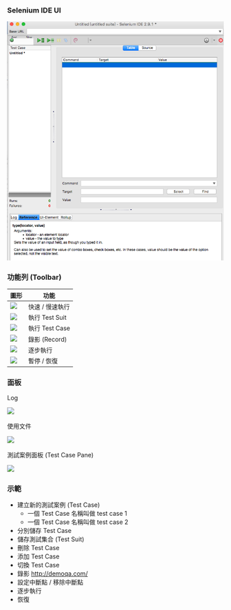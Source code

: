 ### Selenium IDE UI

![](assets/selenium-ide.png)

### 功能列 (Toolbar)

<!--![](http://www.seleniumhq.org/docs/_images/chapt3_img06_IDE_features.png)-->


圖形 | 功能
---------|----------
 ![](http://www.seleniumhq.org/docs/_images/chapt3_img07_Speed_Control.png) | 快速 / 慢速執行
 ![](http://www.seleniumhq.org/docs/_images/chapt3_img08_Run_All.png) | 執行 Test Suit
 ![](http://www.seleniumhq.org/docs/_images/chapt3_img09_Run.png) | 執行 Test Case
 ![](http://www.seleniumhq.org/docs/_images/chapt3_img15_Record.png) | 錄影 (Record)
 ![](http://www.seleniumhq.org/docs/_images/chapt3_img12_Step.png) | 逐步執行
 ![](http://www.seleniumhq.org/docs/_images/chapt3_img10_Pause.png) | 暫停 / 恢復

### 面板

Log

![](http://www.seleniumhq.org/docs/_images/chapt3_img18_Bottom_Box.png)

使用文件

![](http://www.seleniumhq.org/docs/_images/chapt3_img19_Bottom_Box_Ref.png)

測試案例面板 (Test Case Pane)

![](http://www.seleniumhq.org/docs/_images/chapt3_img16_Table_Format.png)

### 示範

* 建立新的測試案例 (Test Case)
  * 一個 Test Case 名稱叫做 test case 1
  * 一個 Test Case 名稱叫做 test case 2
* 分別儲存 Test Case
* 儲存測試集合 (Test Suit)
* 刪除 Test Case
* 添加 Test Case
* 切換 Test Case
* 錄影 <http://demoqa.com/>
* 設定中斷點 / 移除中斷點
* 逐步執行
* 恢復
